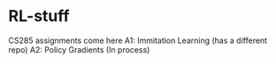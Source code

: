 # RL-stuff
CS285 assignments come here
A1:
Immitation Learning (has a different repo)
A2:
Policy Gradients (In process)
